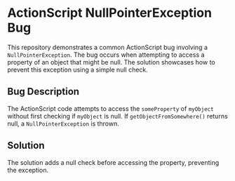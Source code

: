 # ActionScript NullPointerException Bug

This repository demonstrates a common ActionScript bug involving a `NullPointerException`.  The bug occurs when attempting to access a property of an object that might be null.  The solution showcases how to prevent this exception using a simple null check.

## Bug Description

The ActionScript code attempts to access the `someProperty` of `myObject` without first checking if `myObject` is null. If `getObjectFromSomewhere()` returns null, a `NullPointerException` is thrown. 

## Solution

The solution adds a null check before accessing the property, preventing the exception.